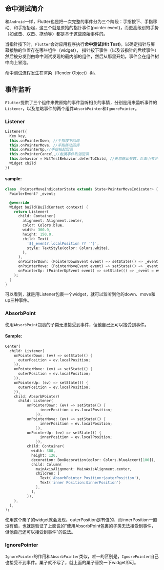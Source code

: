 ## 命中测试简介

和`Android`一样，Flutter也是把一次完整的事件分为三个阶段：手指按下、手指移动、和手指抬起，这三个就是原始的指针事件(pointer event)，而更高级别的手势（如点击、双击、拖动等）都是基于这些原始事件的。

当指针按下时，`Flutter`会对应用程序执行**命中测试(Hit Test)**，以确定指针与屏幕接触的位置存在哪些组件（widget）， 指针按下事件（以及该指针的后续事件）然后被分发到由命中测试发现的最内部的组件，然后从那里开始，事件会在组件树中向上冒泡。

命中测试流程发生在渲染（Render Object）树。

## 事件监听

`Flutter`提供了三个组件来做原始的事件监听相关的事情，分别是用来监听事件的`Listener`，以及忽略事件的两个组件`AbsorbPointer`和`IgnorePointer`。

### Listener

```dart
Listener({
  Key key,
  this.onPointerDown, //手指按下回调
  this.onPointerMove, //手指移动回调
  this.onPointerUp,//手指抬起回调
  this.onPointerCancel,//触摸事件取消回调
  this.behavior = HitTestBehavior.deferToChild, //先忽略此参数，后面小节会专门介绍
  Widget child
})
```

#### sample:

```dart
class _PointerMoveIndicatorState extends State<PointerMoveIndicator> {
  PointerEvent? _event;

  @override
  Widget build(BuildContext context) {
    return Listener(
      child: Container(
        alignment: Alignment.center,
        color: Colors.blue,
        width: 300.0,
        height: 150.0,
        child: Text(
          '${_event?.localPosition ?? ''}',
          style: TextStyle(color: Colors.white),
        ),
      ),
      onPointerDown: (PointerDownEvent event) => setState(() => _event = event),
      onPointerMove: (PointerMoveEvent event) => setState(() => _event = event),
      onPointerUp: (PointerUpEvent event) => setState(() => _event = event),
    );
  }
}
```

可以看到，就是用Listener包裹一个widget，就可以监听到他的down、move和up三种事件。

### AbsorbPoint

使用`AbsorbPoint`包裹的子类无法接受到事件，但他自己还可以接受到事件。

#### Sample:

```dart
Center(
  child: Listener(
    onPointerDown: (ev) => setState(() {
      outerPosition = ev.localPosition;
    }),
    onPointerMove: (ev) => setState(() {
      outerPosition = ev.localPosition;
    }),
    onPointerUp: (ev) => setState(() {
      outerPosition = ev.localPosition;
    }),
    child: AbsorbPointer(
      child: Listener(
          onPointerDown: (ev) => setState(() {
                innerPosition = ev.localPosition;
              }),
          onPointerMove: (ev) => setState(() {
                innerPosition = ev.localPosition;
              }),
          onPointerUp: (ev) => setState(() {
                innerPosition = ev.localPosition;
              }),
          child: Container(
            width: 300,
            height: 120,
            decoration: BoxDecoration(color: Colors.blueAccent[100]),
            child: Column(
              mainAxisAlignment: MainAxisAlignment.center,
              children: [
                Text('AbsorbPointer Position:$outerPosition'),
                Text('inner Position:$innerPosition')
              ],
            ),
          )),
    ),
  ),
);
```

使用这个栗子的widget就会发现，outerPosition是有值的，而innerPosition一直没有值，也就是验证了上面说的“使用AbsorbPoint包裹的子类无法接受到事件，但他自己还可以接受到事件”的说法。

### IgnorePointer

`IgnorePointer`的作用和`AbsorbPointer`类似，唯一的区别是，`IgnorePointer`自己也接受不到事件。栗子就不写了，就上面的栗子替换一下widget即可。